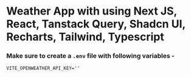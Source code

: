 # Weather App with using Next JS, React, Tanstack Query, Shadcn UI, Recharts, Tailwind, Typescript 

### Make sure to create a `.env` file with following variables -

```
VITE_OPENWEATHER_API_KEY=''
```

